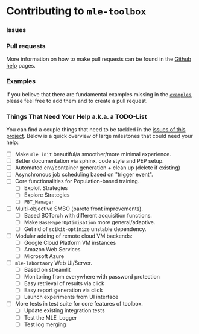 # Contributing to `mle-toolbox`

### Issues

### Pull requests

More information on how to make pull requests can be found in the [Github help](https://docs.github.com/en/github/collaborating-with-issues-and-pull-requests/creating-a-pull-request) pages.

### Examples

If you believe that there are fundamental examples missing in the [`examples`](examples/), please feel free to add them and to create a pull request.

### Things That Need Your Help a.k.a. a TODO-List

You can find a couple things that need to be tackled in the [issues of this project](https://github.com/RobertTLange/mle-toolbox/issues). Below is a quick overview of large milestones that could need your help:

- [ ] Make `mle init` beautiful/a smoother/more minimal experience.
- [ ] Better documentation via sphinx, code style and PEP setup.
- [ ] Automated env/container generation + clean up (delete if existing)
- [ ] Asynchronous job scheduling based on "trigger event".
- [ ] Core functionalities for Population-based training.
    - [ ] Exploit Strategies
    - [ ] Explore Strategies
    - [ ] `PBT_Manager`
- [ ] Multi-objective SMBO (pareto front improvements).
    - [ ] Based BOTorch with different acquisition functions.
    - [ ] Make `BaseHyperOptimisation` more general/adaptive.
    - [ ] Get rid of `scikit-optimize` unstable dependency.
- [ ] Modular adding of remote cloud VM backends:
    - [ ] Google Cloud Platform VM instances
    - [ ] Amazon Web Services
    - [ ] Microsoft Azure
- [ ] `mle-labortaory` Web UI/Server.
    - [ ] Based on streamlit
    - [ ] Monitoring from everywhere with password protection
    - [ ] Easy retrieval of results via click
    - [ ] Easy report generation via click
    - [ ] Launch experiments from UI interface
- [ ] More tests in test suite for core features of toolbox.
    - [ ] Update existing integration tests
    - [ ] Test the MLE_Logger
    - [ ] Test log merging
